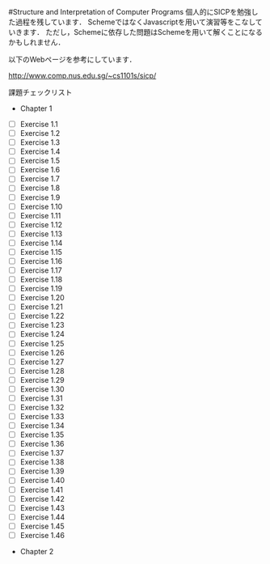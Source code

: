 #Structure and Interpretation of Computer Programs
個人的にSICPを勉強した過程を残しています．
SchemeではなくJavascriptを用いて演習等をこなしていきます．
ただし，Schemeに依存した問題はSchemeを用いて解くことになるかもしれません．

以下のWebページを参考にしています．

http://www.comp.nus.edu.sg/~cs1101s/sicp/

課題チェックリスト
- Chapter 1
 - [ ] Exercise 1.1
 - [ ] Exercise 1.2
 - [ ] Exercise 1.3
 - [ ] Exercise 1.4
 - [ ] Exercise 1.5
 - [ ] Exercise 1.6
 - [ ] Exercise 1.7
 - [ ] Exercise 1.8
 - [ ] Exercise 1.9
 - [ ] Exercise 1.10
 - [ ] Exercise 1.11
 - [ ] Exercise 1.12
 - [ ] Exercise 1.13
 - [ ] Exercise 1.14
 - [ ] Exercise 1.15
 - [ ] Exercise 1.16
 - [ ] Exercise 1.17
 - [ ] Exercise 1.18
 - [ ] Exercise 1.19
 - [ ] Exercise 1.20
 - [ ] Exercise 1.21
 - [ ] Exercise 1.22
 - [ ] Exercise 1.23
 - [ ] Exercise 1.24
 - [ ] Exercise 1.25
 - [ ] Exercise 1.26
 - [ ] Exercise 1.27
 - [ ] Exercise 1.28
 - [ ] Exercise 1.29
 - [ ] Exercise 1.30
 - [ ] Exercise 1.31
 - [ ] Exercise 1.32
 - [ ] Exercise 1.33
 - [ ] Exercise 1.34
 - [ ] Exercise 1.35
 - [ ] Exercise 1.36
 - [ ] Exercise 1.37
 - [ ] Exercise 1.38
 - [ ] Exercise 1.39
 - [ ] Exercise 1.40
 - [ ] Exercise 1.41
 - [ ] Exercise 1.42
 - [ ] Exercise 1.43
 - [ ] Exercise 1.44
 - [ ] Exercise 1.45
 - [ ] Exercise 1.46
- Chapter 2
